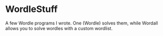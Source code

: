 # WordleStuff
A few Wordle programs I wrote. One (Wordle) solves them, while Wordall allows you to solve wordles with a custom wordlist.
